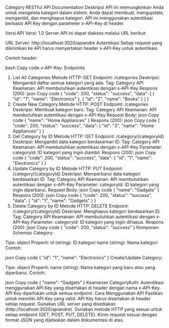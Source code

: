 Category RESTful API Documentation
Deskripsi
API ini memungkinkan Anda untuk mengelola kategori dalam sistem. Anda dapat membuat, mengupdate, mengambil, dan menghapus kategori. API ini menggunakan autentikasi berbasis API Key dengan parameter x-API-Key di header.

Versi API
Versi: 1.0
Server
API ini dapat diakses melalui URL berikut:

URL Server: http://localhost:3020/apiandre
Autentikasi
Setiap request yang dikirimkan ke API harus menyertakan header x-API-Key untuk autentikasi.

Contoh header:

bash
Copy code
x-API-Key: <API-KEY>
Endpoints
1. List All Categories
Metode HTTP: GET
Endpoint: /categories
Deskripsi: Mengambil daftar semua kategori yang ada.
Tag: Category API
Keamanan: API membutuhkan autentikasi dengan x-API-Key
Respons (200):
json
Copy code
{
  "code": 200,
  "status": "success",
  "data": [
    {
      "id": "1",
      "name": "Electronics"
    },
    {
      "id": "2",
      "name": "Books"
    }
  ]
}
2. Create New Category
Metode HTTP: POST
Endpoint: /categories
Deskripsi: Membuat kategori baru.
Tag: Category API
Keamanan: API membutuhkan autentikasi dengan x-API-Key
Request Body:
json
Copy code
{
  "name": "Home Appliances"
}
Respons (200):
json
Copy code
{
  "code": 200,
  "status": "success",
  "data": {
    "id": "3",
    "name": "Home Appliances"
  }
}
3. Get Category by ID
Metode HTTP: GET
Endpoint: /category/{categoryId}
Deskripsi: Mengambil data kategori berdasarkan ID.
Tag: Category API
Keamanan: API membutuhkan autentikasi dengan x-API-Key
Parameter:
categoryId: ID kategori yang ingin diambil.
Respons (200):
json
Copy code
{
  "code": 200,
  "status": "success",
  "data": {
    "id": "1",
    "name": "Electronics"
  }
}
4. Update Category by ID
Metode HTTP: PUT
Endpoint: /category/{categoryId}
Deskripsi: Memperbarui data kategori berdasarkan ID.
Tag: Category API
Keamanan: API membutuhkan autentikasi dengan x-API-Key
Parameter:
categoryId: ID kategori yang ingin diperbarui.
Request Body:
json
Copy code
{
  "name": "Gadgets"
}
Respons (200):
json
Copy code
{
  "code": 200,
  "status": "success",
  "data": {
    "id": "1",
    "name": "Gadgets"
  }
}
5. Delete Category by ID
Metode HTTP: DELETE
Endpoint: /category/{categoryId}
Deskripsi: Menghapus kategori berdasarkan ID.
Tag: Category API
Keamanan: API membutuhkan autentikasi dengan x-API-Key
Parameter:
categoryId: ID kategori yang ingin dihapus.
Respons (200):
json
Copy code
{
  "code": 200,
  "status": "success"
}
Komponen
Schemas
Category:

Tipe: object
Properti:
id (string): ID kategori
name (string): Nama kategori
Contoh:

json
Copy code
{
  "id": "1",
  "name": "Electronics"
}
Create/Update Category:

Tipe: object
Properti:
name (string): Nama kategori yang baru atau yang diperbarui.
Contoh:

json
Copy code
{
  "name": "Gadgets"
}
Keamanan
CategoryAuth:
Autentikasi menggunakan API Key yang disertakan di header dengan nama x-API-Key. API Key diperlukan untuk semua endpoint.
Cara Menggunakan API
Pastikan untuk memiliki API Key yang valid. API Key harus disertakan di header setiap request.
Gunakan URL server yang disediakan (http://localhost:3020/apiandre).
Gunakan metode HTTP yang sesuai untuk setiap endpoint (GET, POST, PUT, DELETE).
Kirim request sesuai dengan format JSON yang dijelaskan dalam dokumentasi di atas.
